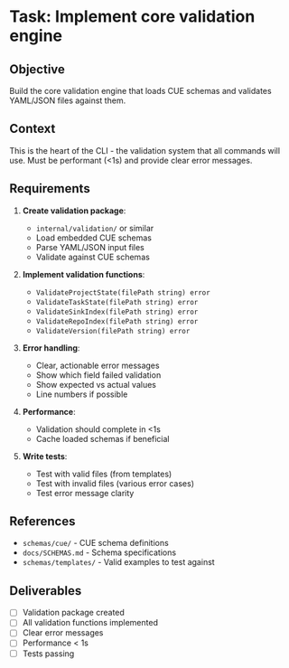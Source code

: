 # Task: Implement core validation engine

## Objective

Build the core validation engine that loads CUE schemas and validates YAML/JSON files against them.

## Context

This is the heart of the CLI - the validation system that all commands will use. Must be performant (<1s) and provide clear error messages.

## Requirements

1. **Create validation package**:
   - `internal/validation/` or similar
   - Load embedded CUE schemas
   - Parse YAML/JSON input files
   - Validate against CUE schemas

2. **Implement validation functions**:
   - `ValidateProjectState(filePath string) error`
   - `ValidateTaskState(filePath string) error`
   - `ValidateSinkIndex(filePath string) error`
   - `ValidateRepoIndex(filePath string) error`
   - `ValidateVersion(filePath string) error`

3. **Error handling**:
   - Clear, actionable error messages
   - Show which field failed validation
   - Show expected vs actual values
   - Line numbers if possible

4. **Performance**:
   - Validation should complete in <1s
   - Cache loaded schemas if beneficial

5. **Write tests**:
   - Test with valid files (from templates)
   - Test with invalid files (various error cases)
   - Test error message clarity

## References

- `schemas/cue/` - CUE schema definitions
- `docs/SCHEMAS.md` - Schema specifications
- `schemas/templates/` - Valid examples to test against

## Deliverables

- [ ] Validation package created
- [ ] All validation functions implemented
- [ ] Clear error messages
- [ ] Performance < 1s
- [ ] Tests passing
